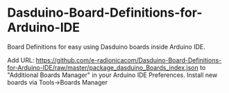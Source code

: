 # Dasduino-Board-Definitions-for-Arduino-IDE
Board Definitions for easy using Dasduino boards inside Arduino IDE.

Add URL: https://github.com/e-radionicacom/Dasduino-Board-Definitions-for-Arduino-IDE/raw/master/package_dasduino_Boards_index.json to "Additional Boards Manager" in your Arduino IDE Preferences. Install new boards via Tools->Boards Manager
